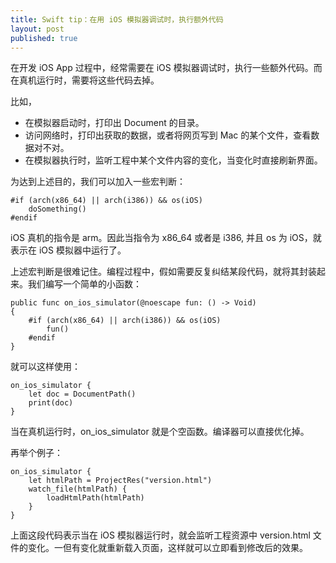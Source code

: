```yaml
---
title: Swift tip：在用 iOS 模拟器调试时，执行额外代码
layout: post
published: true
---
```


在开发 iOS App 过程中，经常需要在 iOS 模拟器调试时，执行一些额外代码。而在真机运行时，需要将这些代码去掉。

比如，

* 在模拟器启动时，打印出 Document 的目录。
* 访问网络时，打印出获取的数据，或者将网页写到 Mac 的某个文件，查看数据对不对。
* 在模拟器执行时，监听工程中某个文件内容的变化，当变化时直接刷新界面。

为达到上述目的，我们可以加入一些宏判断：
	
	#if (arch(x86_64) || arch(i386)) && os(iOS)
	    doSomething()
	#endif
	
iOS 真机的指令是 arm。因此当指令为 x86_64 或者是 i386, 并且 os 为 iOS，就表示在 iOS 模拟器中运行了。

上述宏判断是很难记住。编程过程中，假如需要反复纠结某段代码，就将其封装起来。我们编写一个简单的小函数：

	public func on_ios_simulator(@noescape fun: () -> Void)
	{
	    #if (arch(x86_64) || arch(i386)) && os(iOS)
	        fun()
	    #endif
	}

就可以这样使用：

    on_ios_simulator {
        let doc = DocumentPath()
        print(doc)
    }

当在真机运行时，on_ios_simulator 就是个空函数。编译器可以直接优化掉。

再举个例子：
	
	on_ios_simulator {
		let htmlPath = ProjectRes("version.html")
		watch_file(htmlPath) {
			loadHtmlPath(htmlPath)
		}
	}
	
上面这段代码表示当在 iOS 模拟器运行时，就会监听工程资源中 version.html 文件的变化。一但有变化就重新载入页面，这样就可以立即看到修改后的效果。



